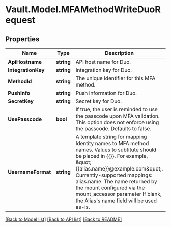 # Vault.Model.MFAMethodWriteDuoRequest

## Properties

Name | Type | Description | Notes
------------ | ------------- | ------------- | -------------
**ApiHostname** | **string** | API host name for Duo. | [optional] 
**IntegrationKey** | **string** | Integration key for Duo. | [optional] 
**MethodId** | **string** | The unique identifier for this MFA method. | [optional] 
**PushInfo** | **string** | Push information for Duo. | [optional] 
**SecretKey** | **string** | Secret key for Duo. | [optional] 
**UsePasscode** | **bool** | If true, the user is reminded to use the passcode upon MFA validation. This option does not enforce using the passcode. Defaults to false. | [optional] 
**UsernameFormat** | **string** | A template string for mapping Identity names to MFA method names. Values to subtitute should be placed in {{}}. For example, \&quot;{{alias.name}}@example.com\&quot;. Currently-supported mappings: alias.name: The name returned by the mount configured via the mount_accessor parameter If blank, the Alias&#x27;s name field will be used as-is. | [optional] 

[[Back to Model list]](../README.md#documentation-for-models) [[Back to API list]](../README.md#documentation-for-api-endpoints) [[Back to README]](../README.md)

